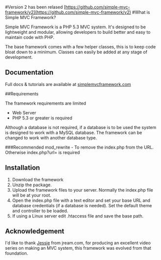 #Version 2 has been relased [https://github.com/simple-mvc-framework/v2](https://github.com/simple-mvc-framework/v2)
#What is Simple MVC Framework?

Simple MVC Framework is a PHP 5.3 MVC system. It's designed to be lightweight and modular, allowing developers to build better and easy to maintain code with PHP.

The base framework comes with a few helper classes, this is to keep code bloat down to a minimum. Classes can easily be added at any stage of development.

## Documentation

Full docs & tutorials are available at [simplemvcframework.com](http://simplemvcframework.com)

##Requirements

 The framework requirements are limited

 - Web Server
 - PHP 5.3 or greater is required

 Although a database is not required, if a database is to be used the system is designed to work with a MySQL database. The framework can be changed to work with another database type.

###Recommended
 mod_rewrite - To remove the index.php from the URL. Otherwise index.php?url= is required

## Installation

1. Download the framework
2. Unzip the package.
3. Upload the framework files to your server. Normally the index.php file will be at your root.
4. Open the index.php file with a text editor and set your base URL and database credentials (if a database is needed). Set the default theme and controller to be loaded.
5. If using a Linux server edit .htaccess file and save the base path.

## Acknowledgement

I'd like to thank [Jessie](http://jream.com/) from jream.com, for producing an excellent video series on making an MVC system, this framework was evolved from that foundation.
